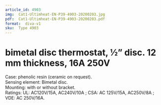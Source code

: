 ```yaml
---
article_id: 4903
img:  Cat1-Ultimheat-EN-P39-4903-20200203.jpg
pdf:  Cat1-Ultimheat-EN-P39-4903-20200203.pdf
format:  diva-v1
sku:  Type 4903
---
```

# bimetal disc thermostat, ½” disc. 12 mm thickness, 16A 250V

Case: phenolic resin (ceramic on request).  
Sensing element: Bimetal disc.   
Mounting: with or without bracket.   
Ratings: UL: AC120V/15A, AC240V/10A ; CSA: AC 125V/15A, AC250V/8A ; VDE: AC 250V/16A.  

